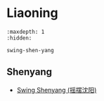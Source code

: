 # Liaoning

```{toctree}
:maxdepth: 1
:hidden:

swing-shen-yang
```

## Shenyang
- [Swing Shenyang (摇摆沈阳)](swing-shen-yang.md)
